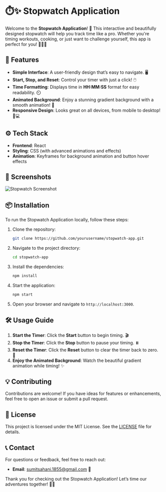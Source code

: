 # ⏱️✨ Stopwatch Application

Welcome to the **Stopwatch Application**! 🚀 This interactive and beautifully designed stopwatch will help you track time like a pro. Whether you're timing workouts, cooking, or just want to challenge yourself, this app is perfect for you! 🏃‍♂️🍳

## 🌟 Features

- **Simple Interface**: A user-friendly design that’s easy to navigate. 🖥️
- **Start, Stop, and Reset**: Control your timer with just a click! 🖱️
- **Time Formatting**: Displays time in **HH:MM:SS** format for easy readability. ⏲️
- **Animated Background**: Enjoy a stunning gradient background with a smooth animation! 🌈
- **Responsive Design**: Looks great on all devices, from mobile to desktop! 📱💻

## ⚙️ Tech Stack

- **Frontend**: React
- **Styling**: CSS (with advanced animations and effects)
- **Animation**: Keyframes for background animation and button hover effects

## 📸 Screenshots

![Stopwatch Screenshot](link-to-your-screenshot-image)

## 📦 Installation

To run the Stopwatch Application locally, follow these steps:

1. Clone the repository:
   ```bash
   git clone https://github.com/yourusername/stopwatch-app.git
   ```

2. Navigate to the project directory:
   ```bash
   cd stopwatch-app
   ```

3. Install the dependencies:
   ```bash
   npm install
   ```

4. Start the application:
   ```bash
   npm start
   ```

5. Open your browser and navigate to `http://localhost:3000`.

## 🛠️ Usage Guide

1. **Start the Timer**: Click the **Start** button to begin timing. 🎬
2. **Stop the Timer**: Click the **Stop** button to pause your timing. ⏸️
3. **Reset the Timer**: Click the **Reset** button to clear the timer back to zero. 🔄
4. **Enjoy the Animated Background**: Watch the beautiful gradient animation while timing! ✨

## 💡 Contributing

Contributions are welcome! If you have ideas for features or enhancements, feel free to open an issue or submit a pull request.

## 📜 License

This project is licensed under the MIT License. See the [LICENSE](LICENSE) file for details.

## 📞 Contact

For questions or feedback, feel free to reach out:
- **Email**: [sumitsahani.1855@gmail.com](mailto:sumitsahani.1855@gmail.com) 📧

Thank you for checking out the Stopwatch Application! Let’s time our adventures together! 🎉🎈
